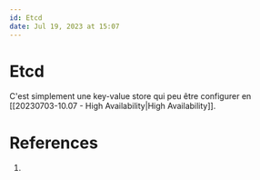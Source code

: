 ```yaml
---
id: Etcd
date: Jul 19, 2023 at 15:07
---
```


# Etcd

C'est simplement une key-value store qui peu être configurer en [[20230703-10.07 - High Availability|High Availability]].

# References
1. 